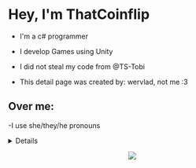 # Hey, I'm ThatCoinflip 
  - I'm a c# programmer
  - I develop Games using Unity

  - I did not steal my code from @TS-Tobi 
  -  This detail page was created by: wervlad, not me :3
 
 
 ## Over me:
  -I use she/they/he pronouns
  
  
  
  

<details>
<p align="center">
  <a href="https://github.com/ThatCoinflip">
    <img src="http://github-profile-summary-cards.vercel.app/api/cards/profile-details?username=ThatCoinflip&theme=transparent" />
  </a>
  <a href="https://github.com/ThatCoinflip">
    <img src="https://github-readme-streak-stats.herokuapp.com/?user=ThatCoinflip&hide_border=true&card_width=338&theme=transparent" />
  </a>
  <a href="https://github.com/ThatCoinflip">
    <img src="http://github-profile-summary-cards.vercel.app/api/cards/stats?username=ThatCoinflip&theme=transparent" />
  </a>
  <a href="https://github.comThatCoinflip">
    <img src="https://github-readme-stats.ThatCoinflip.app/api/top-langs/?username=ThatCoinflip&langs_count=10&exclude_repo=&hide=jupyter%20notebook,vim%20script,cmake,makefile,batchfile,emacs%20lisp,css,html&layout=default&card_width=699&hide_border=true&theme=transparent" />
  </a>
</p>
</details>

<p align="center">
  <a href="https://github.com/ThatCoinflip">
    <img src="https://komarev.com/ghpvc/?username=ThatCoinflip&color=blue&style=flat)" />
  </a>
</p>
  

